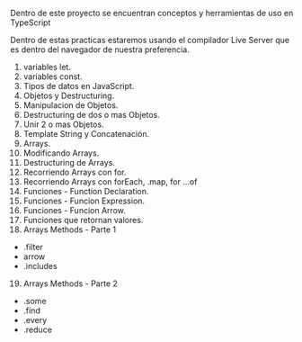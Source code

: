 Dentro de este proyecto se encuentran conceptos y herramientas de uso en TypeScript

Dentro de estas practicas estaremos usando el compilador Live Server que es dentro del navegador de nuestra preferencia. 


1. variables let.
2. variables const.
3. Tipos de datos en JavaScript.
4. Objetos y Destructuring.
5. Manipulacion de Objetos.
6. Destructuring de dos o mas Objetos.
7. Unir 2 o mas Objetos.
8. Template String y Concatenación.
9. Arrays.
10. Modificando Arrays.
11. Destructuring de Arrays.
12. Recorriendo Arrays con for.
13. Recorriendo Arrays con forEach, .map, for ...of
14. Funciones - Function Declaration.
15. Funciones - Funcion Expression.
16. Funciones - Funcion Arrow.
17. Funciones que retornan valores.
18. Arrays Methods - Parte 1 
- .filter
-  arrow 
- .includes
19. Arrays Methods - Parte 2
- .some
- .find
- .every
- .reduce
